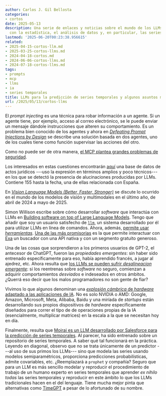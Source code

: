 ```yaml
---
author: Carlos J. Gil Bellosta
categories:
- cortos
date: 2025-05-13
description: Una serie de enlaces y noticias sobre el mundo de los LLMs y su intersección
  con la estadística, el análisis de datos y, en particular, las series temporales.
lastmod: '2025-06-20T00:23:38.956615'
related:
- 2025-04-15-cortos-llm.md
- 2025-03-25-cortos-llms.md
- 2024-04-18-cortos.md
- 2024-06-06-cortos-llms.md
- 2024-07-18-cortos-llms.md
tags:
- prompts
- mcp
- llms
- ia
- series temporales
title: LLMs para la predicción de series temporales y algunos asuntos más
url: /2025/05/13/cortos-llms
---
```


El _prompt injecting_ es una técnica para robar información a un agente. Si un agente tiene, por ejemplo, acceso al correo electrónico, se le puede enviar un mensaje dándole instrucciones que alteren su comportamiento. Es un problema bien conocido de los agentes y ahora en [_Defeating Prompt Injections by Design_](https://arxiv.org/abs/2503.18813) se describe una solución basada en dos agentes, uno de los cuales tiene como función supervisar las acciones del otro.

Como no puede ser de otra manera, [el MCP plantea grandes problemas de seguridad](https://simonwillison.net/2025/Apr/9/mcp-prompt-injection/).

Los interesados en estas cuestiones encontrarán [aquí](https://www.damiencharlotin.com/hallucinations/) una base de datos de actos jurídicos ---uso la expresión en términos amplios y poco técnicos--- en los que se detectó la presencia de alucinaciones producidas por LLMs. Contiene 155 hasta la fecha, una de ellas relacionada con España.

En [_Vision Language Models (Better, Faster, Stronger)_](https://huggingface.co/blog/vlms-2025)
se discute lo ocurrido en el mundo de los modelos de visión y multimodales en el último año, de abril de 2024 a mayo de 2025.

Simon Willison escribe sobre cómo desarrollar _software_ que interactúa con LLMs en [Building software on top of Large Language Models](https://simonwillison.net/2025/May/15/building-on-llms/). Tengo que añadir que soy un usuario satisfecho de
[`llm`](https://github.com/simonw/llm),
un sistema desarrollado por él para utilizar LLMs en línea de comandos. Ahora, además,
[permite usar _herramientas_](https://simonwillison.net/2025/May/27/llm-tools/#atom-everything).
[Una de las más promisorias](https://github.com/daturkel/llm-tools-exa) es la que permite interactuar con
[Exa](https://exa.ai/)
un buscador con una API nativa y con un segmento gratuito generoso.

Una de las cosas que sorprendieron a los primeros usuarios de GPT-2, el antecesor de ChatGPT, fueron las _propiedades emergentes_: sin haber sido entrenado específicamente para eso, había aprendido francés, a jugar al ajedrez, etc. Ahora resulta que [los LLMs se pueden sufrir _desalineacion emergente_](https://thezvi.wordpress.com/2025/02/28/on-emergent-misalignment/): si los reentrenas sobre _software_ no seguro, comienzan a adquirir comportamientos _desviados_ e indeseados en otros ámbitos. ¿Querrá eso decir que los malos programadores no son gente de fiar?

Vivimos lo que algunos denominan una
[_explosión cámbrica_ de _hardware_ adaptado a las aplicaciones de IA](https://thechipletter.substack.com/p/ai-accelerators-the-cambrian-explosion).
No es solo NVIDIA o AMD: Google, Amazon, Microsoft, Meta, Alibaba, Baidu y una miríada de _startups_ están desarrollando sus propios dispositivos de _hardware_ específicamente diseñados para correr el tipo de de operaciones propias de la IA (esencialmente, multiplicar matrices) en la escala a la que se necesitan hoy en día.

Finalmente, resulta que [Moirai es un LLM desarrollado por Salesforce para la predicción de series temporales](https://www.salesforce.com/blog/moirai/). Al parecer, ha sido entrenado sobre un repositorio de series temporales. A saber qué tal funcionará en la práctica. Leyendo en diagonal, observo que no se trata únicamente de un predictor ---al uso de sus primos los LLMs--- sino que modela las series usando modelos semiparamétricos, proporciona predicciones probabilísticas, admite covariables, etc. ¿Reemplazará a `prophet` y compañía? Seguro que para un LLM es más sencillo modelar y reproducir el procedimiento de trabajo de un humano experto en series temporales que aprender _ex nihilo_ _todas_ las series temporales y reproducir en este ámbito lo que los LLMs tradicionales hacen en el del lenguaje. Tiene mucha mejor pinta que alternativas como
[TimeGPT](https://medium.com/@andrepedrinho/from-arima-to-timegpt-a-new-era-in-time-series-prediction-part-i-f65602fead04)
a pesar de lo afortunado de su nombre.